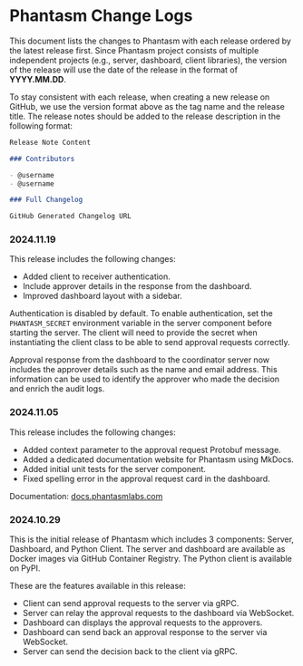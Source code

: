 # Phantasm Change Logs

This document lists the changes to Phantasm with each release ordered by the
latest release first. Since Phantasm project consists of multiple independent
projects (e.g., server, dashboard, client libraries), the version of the release
will use the date of the release in the format of **YYYY.MM.DD**.

To stay consistent with each release, when creating a new release on GitHub, we
use the version format above as the tag name and the release title. The release
notes should be added to the release description in the following format:

```md
Release Note Content

### Contributors

- @username
- @username

### Full Changelog

GitHub Generated Changelog URL
```

<!-- Add release notes below this line. -->

### 2024.11.19

This release includes the following changes:

- Added client to receiver authentication.
- Include approver details in the response from the dashboard.
- Improved dashboard layout with a sidebar.

Authentication is disabled by default. To enable authentication, set the
`PHANTASM_SECRET` environment variable in the server component before starting
the server. The client will need to provide the secret when instantiating the
client class to be able to send approval requests correctly.

Approval response from the dashboard to the coordinator server now includes the
approver details such as the name and email address. This information can be
used to identify the approver who made the decision and enrich the audit logs.

### 2024.11.05

This release includes the following changes:

- Added context parameter to the approval request Protobuf message.
- Added a dedicated documentation website for Phantasm using MkDocs.
- Added initial unit tests for the server component.
- Fixed spelling error in the approval request card in the dashboard.

Documentation: [docs.phantasmlabs.com](https://docs.phantasmlabs.com)

### 2024.10.29

This is the initial release of Phantasm which includes 3 components: Server,
Dashboard, and Python Client. The server and dashboard are available as Docker
images via GitHub Container Registry. The Python client is available on PyPI.

These are the features available in this release:

- Client can send approval requests to the server via gRPC.
- Server can relay the approval requests to the dashboard via WebSocket.
- Dashboard can displays the approval requests to the approvers.
- Dashboard can send back an approval response to the server via WebSocket.
- Server can send the decision back to the client via gRPC.

